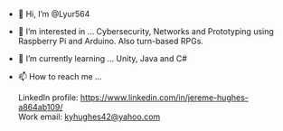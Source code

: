 - 👋 Hi, I’m @Lyur564
- 👀 I’m interested in ... Cybersecurity, Networks and Prototyping using Raspberry Pi and Arduino. Also turn-based RPGs.
- 🌱 I’m currently learning ... Unity, Java and C#
- 📫 How to reach me ...
 
  LinkedIn profile: https://www.linkedin.com/in/jereme-hughes-a864ab109/     
  Work email: kyhughes42@yahoo.com

<!---
--->
